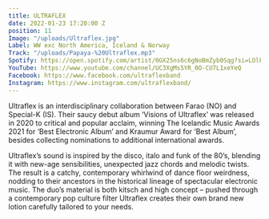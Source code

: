```yaml
---
title: ULTRAFLEX
date: 2022-01-23 17:20:00 Z
position: 11
Image: "/uploads/Ultraflex.jpg"
Label: WW exc North America, Iceland & Norway
Track: "/uploads/Papaya-%20Ultraflex.mp3"
Spotify: https://open.spotify.com/artist/0GX25ns6c6gNoBmZyb0Sqg?si=LOlFbNoJRqaGurvlSU5EBw
YouTube: https://www.youtube.com/channel/UC3XgMs5YR_0O-CU7L1xeYeQ
Facebook: https://www.facebook.com/ultraflexband
Instagram: https://www.instagram.com/ultraflexband/
---
```


Ultraflex is an interdisciplinary collaboration between Farao (NO) and Special-K (IS). Their saucy debut album ‘Visions of Ultraflex’ was released in 2020 to critical and popular acclaim, winning The Icelandic Music Awards 2021 for ‘Best Electronic Album’ and Kraumur Award for ‘Best Album’, besides collecting nominations to additional international awards.

Ultraflex’s sound is inspired by the disco, italo and funk of the 80’s, blending it with new-age sensibilities, unexpected jazz chords and melodic twists. The result is a catchy, contemporary whirlwind of dance floor weirdness, nodding to their ancestors in the historical lineage of spectacular electronic music. The duo’s material is both kitsch and high concept – pushed through a contemporary pop culture filter Ultraflex creates their own brand new lotion carefully tailored to your needs.
